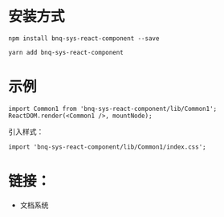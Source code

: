 #  安装方式
    npm install bnq-sys-react-component --save
    
    yarn add bnq-sys-react-component

# 示例
    import Common1 from 'bnq-sys-react-component/lib/Common1';
    ReactDOM.render(<Common1 />, mountNode);

引入样式：

    import 'bnq-sys-react-component/lib/Common1/index.css';

# 链接：
- 文档系统
